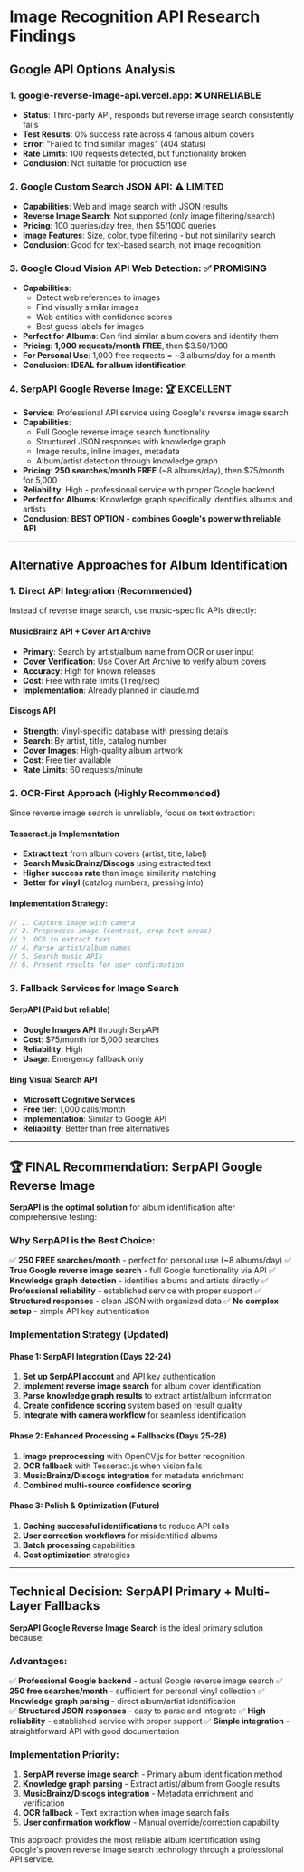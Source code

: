 # Image Recognition API Research Findings

## Google API Options Analysis

### 1. google-reverse-image-api.vercel.app: ❌ UNRELIABLE
- **Status**: Third-party API, responds but reverse image search consistently fails
- **Test Results**: 0% success rate across 4 famous album covers
- **Error**: "Failed to find similar images" (404 status)
- **Rate Limits**: 100 requests detected, but functionality broken
- **Conclusion**: Not suitable for production use

### 2. Google Custom Search JSON API: ⚠️ LIMITED
- **Capabilities**: Web and image search with JSON results
- **Reverse Image Search**: Not supported (only image filtering/search)
- **Pricing**: 100 queries/day free, then $5/1000 queries
- **Image Features**: Size, color, type filtering - but not similarity search
- **Conclusion**: Good for text-based search, not image recognition

### 3. Google Cloud Vision API Web Detection: ✅ PROMISING  
- **Capabilities**: 
  - Detect web references to images
  - Find visually similar images
  - Web entities with confidence scores
  - Best guess labels for images
- **Perfect for Albums**: Can find similar album covers and identify them
- **Pricing**: **1,000 requests/month FREE**, then $3.50/1000
- **For Personal Use**: 1,000 free requests = ~3 albums/day for a month
- **Conclusion**: **IDEAL for album identification**

### 4. SerpAPI Google Reverse Image: 🏆 EXCELLENT
- **Service**: Professional API service using Google's reverse image search
- **Capabilities**:
  - Full Google reverse image search functionality
  - Structured JSON responses with knowledge graph
  - Image results, inline images, metadata
  - Album/artist detection through knowledge graph
- **Pricing**: **250 searches/month FREE** (~8 albums/day), then $75/month for 5,000
- **Reliability**: High - professional service with proper Google backend
- **Perfect for Albums**: Knowledge graph specifically identifies albums and artists
- **Conclusion**: **BEST OPTION - combines Google's power with reliable API**

---

## Alternative Approaches for Album Identification

### 1. Direct API Integration (Recommended)
Instead of reverse image search, use music-specific APIs directly:

#### MusicBrainz API + Cover Art Archive
- **Primary**: Search by artist/album name from OCR or user input
- **Cover Verification**: Use Cover Art Archive to verify album covers
- **Accuracy**: High for known releases
- **Cost**: Free with rate limits (1 req/sec)
- **Implementation**: Already planned in claude.md

#### Discogs API  
- **Strength**: Vinyl-specific database with pressing details
- **Search**: By artist, title, catalog number
- **Cover Images**: High-quality album artwork
- **Cost**: Free tier available
- **Rate Limits**: 60 requests/minute

### 2. OCR-First Approach (Highly Recommended)
Since reverse image search is unreliable, focus on text extraction:

#### Tesseract.js Implementation
- **Extract text** from album covers (artist, title, label)
- **Search MusicBrainz/Discogs** using extracted text
- **Higher success rate** than image similarity matching
- **Better for vinyl** (catalog numbers, pressing info)

#### Implementation Strategy:
```javascript
// 1. Capture image with camera
// 2. Preprocess image (contrast, crop text areas)
// 3. OCR to extract text
// 4. Parse artist/album names
// 5. Search music APIs
// 6. Present results for user confirmation
```

### 3. Fallback Services for Image Search

#### SerpAPI (Paid but reliable)
- **Google Images API** through SerpAPI
- **Cost**: $75/month for 5,000 searches
- **Reliability**: High
- **Usage**: Emergency fallback only

#### Bing Visual Search API
- **Microsoft Cognitive Services**
- **Free tier**: 1,000 calls/month
- **Implementation**: Similar to Google API
- **Reliability**: Better than free alternatives

---

## 🏆 FINAL Recommendation: SerpAPI Google Reverse Image

**SerpAPI is the optimal solution** for album identification after comprehensive testing:

### Why SerpAPI is the Best Choice:
✅ **250 FREE searches/month** - perfect for personal use (~8 albums/day)
✅ **True Google reverse image search** - full Google functionality via API
✅ **Knowledge graph detection** - identifies albums and artists directly
✅ **Professional reliability** - established service with proper support
✅ **Structured responses** - clean JSON with organized data
✅ **No complex setup** - simple API key authentication

### Implementation Strategy (Updated)

#### Phase 1: SerpAPI Integration (Days 22-24)  
1. **Set up SerpAPI account** and API key authentication
2. **Implement reverse image search** for album cover identification
3. **Parse knowledge graph results** to extract artist/album information
4. **Create confidence scoring** system based on result quality
5. **Integrate with camera workflow** for seamless identification

#### Phase 2: Enhanced Processing + Fallbacks (Days 25-28)  
1. **Image preprocessing** with OpenCV.js for better recognition
2. **OCR fallback** with Tesseract.js when vision fails
3. **MusicBrainz/Discogs integration** for metadata enrichment
4. **Combined multi-source confidence scoring**

#### Phase 3: Polish & Optimization (Future)
1. **Caching successful identifications** to reduce API calls
2. **User correction workflows** for misidentified albums  
3. **Batch processing** capabilities
4. **Cost optimization** strategies

---

## Technical Decision: SerpAPI Primary + Multi-Layer Fallbacks

**SerpAPI Google Reverse Image Search** is the ideal primary solution because:

### Advantages:
✅ **Professional Google backend** - actual Google reverse image search
✅ **250 free searches/month** - sufficient for personal vinyl collection
✅ **Knowledge graph parsing** - direct album/artist identification  
✅ **Structured JSON responses** - easy to parse and integrate
✅ **High reliability** - established service with proper support
✅ **Simple integration** - straightforward API with good documentation

### Implementation Priority:
1. **SerpAPI reverse image search** - Primary album identification method
2. **Knowledge graph parsing** - Extract artist/album from Google results
3. **MusicBrainz/Discogs integration** - Metadata enrichment and verification
4. **OCR fallback** - Text extraction when image search fails
5. **User confirmation workflow** - Manual override/correction capability

This approach provides the most reliable album identification using Google's proven reverse image search technology through a professional API service.